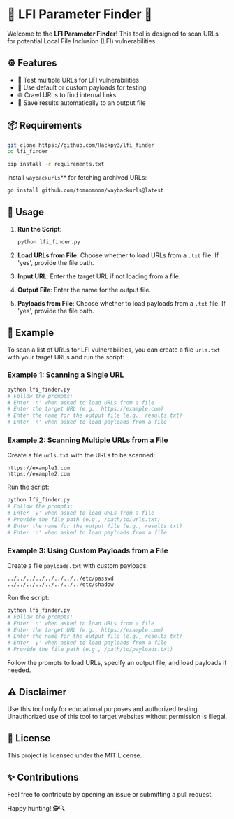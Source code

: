 # 🌟 LFI Parameter Finder 🌟

Welcome to the **LFI Parameter Finder**! This tool is designed to scan URLs for potential Local File Inclusion (LFI) vulnerabilities.

## ⚙️ Features

- 🚀 Test multiple URLs for LFI vulnerabilities
- 🧪 Use default or custom payloads for testing
- 🌐 Crawl URLs to find internal links
- 📝 Save results automatically to an output file

## 📦 Requirements


 ```bash
git clone https://github.com/Hackpy3/lfi_finder
cd lfi_finder
 ```
```bash
pip install -r requirements.txt
```
 Install `waybackurls`** for fetching archived URLs:
   ```bash
   go install github.com/tomnomnom/waybackurls@latest
   ```
## 📝 Usage

1. **Run the Script**:
    ```bash
    python lfi_finder.py
    ```

2. **Load URLs from File**: Choose whether to load URLs from a `.txt` file. If 'yes', provide the file path.

3. **Input URL**: Enter the target URL if not loading from a file.

4. **Output File**: Enter the name for the output file.

5. **Payloads from File**: Choose whether to load payloads from a `.txt` file. If 'yes', provide the file path.

## 🚀 Example

To scan a list of URLs for LFI vulnerabilities, you can create a file `urls.txt` with your target URLs and run the script:
### Example 1: Scanning a Single URL
```bash
python lfi_finder.py
# Follow the prompts:
# Enter 'n' when asked to load URLs from a file
# Enter the target URL (e.g., https://example.com)
# Enter the name for the output file (e.g., results.txt)
# Enter 'n' when asked to load payloads from a file
```

### Example 2: Scanning Multiple URLs from a File
Create a file `urls.txt` with the URLs to be scanned:
```
https://example1.com
https://example2.com
```
Run the script:
```bash
python lfi_finder.py
# Follow the prompts:
# Enter 'y' when asked to load URLs from a file
# Provide the file path (e.g., /path/to/urls.txt)
# Enter the name for the output file (e.g., results.txt)
# Enter 'n' when asked to load payloads from a file
```

### Example 3: Using Custom Payloads from a File
Create a file `payloads.txt` with custom payloads:
```
../../../../../../../../etc/passwd
../../../../../../../../etc/shadow
```
Run the script:
```bash
python lfi_finder.py
# Follow the prompts:
# Enter 'n' when asked to load URLs from a file
# Enter the target URL (e.g., https://example.com)
# Enter the name for the output file (e.g., results.txt)
# Enter 'y' when asked to load payloads from a file
# Provide the file path (e.g., /path/to/payloads.txt)
```

Follow the prompts to load URLs, specify an output file, and load payloads if needed.

## ⚠️ Disclaimer

Use this tool only for educational purposes and authorized testing. Unauthorized use of this tool to target websites without permission is illegal.

## 📂 License

This project is licensed under the MIT License.

## ✨ Contributions

Feel free to contribute by opening an issue or submitting a pull request.



Happy hunting! 🕵️🔍



